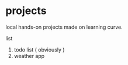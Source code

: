 # projects
local hands-on projects made on learning curve.

list 

1. todo list ( obviously )
2. weather app
